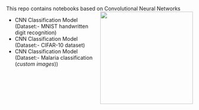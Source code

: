 This repo contains notebooks based on Convolutional Neural Networks
<img align="right" height="250px" src="https://c.tenor.com/C0AZ4iV9seYAAAAM/convolution-math.gif">


- CNN Classification Model (Dataset:- MNIST handwritten digit recognition)
- CNN Classification Model (Dataset:- CIFAR-10 dataset)
- CNN Classification Model (Dataset:- Malaria classification (<i>custom images</i>))


